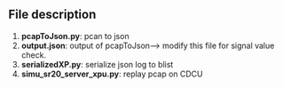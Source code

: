 ## File description
1. **pcapToJson.py**: pcan to json
2. **output.json**: output of pcapToJson--> modify this file for signal value check.
3. **serializedXP.py**: serialize json log to blist
4. **simu_sr20_server_xpu.py**: replay pcap on CDCU
